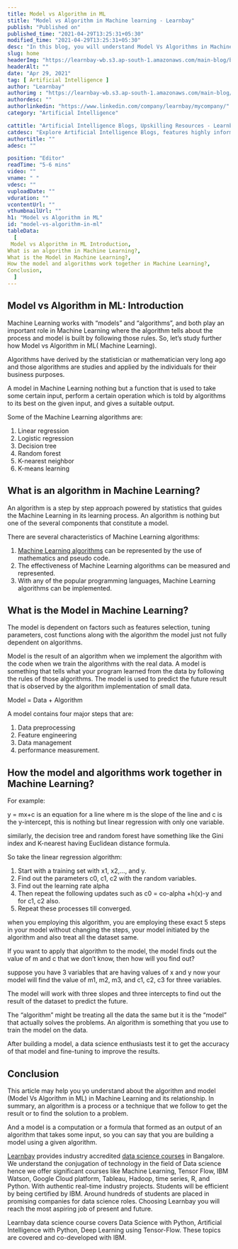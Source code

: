 ```yaml
---
title: Model vs Algorithm in ML
stitle: "Model vs Algorithm in Machine learning - Learnbay"
publish: "Published on"
published_time: "2021-04-29T13:25:31+05:30"
modified_time: "2021-04-29T13:25:31+05:30"
desc: "In this blog, you will understand Model Vs Algorithms in Machine Learning. Both play an important role in Machine learning."
slug: home
headerImg: "https://learnbay-wb.s3.ap-south-1.amazonaws.com/main-blog/blog/model.png"
headerAlt: ""
date: "Apr 29, 2021"
tag: [ Artificial Intelligence ]
author: "Learnbay"
authorimg : "https://learnbay-wb.s3.ap-south-1.amazonaws.com/main-blog/blog/learnbay-admin.webp"
authordesc: ""
authorlinkedin: "https://www.linkedin.com/company/learnbay/mycompany/"
category: "Artificial Intelligence"

cattitle: "Artificial Intelligence Blogs, Upskilling Resources - Learnbay Blogs"
catdesc: "Explore Artificial Intelligence Blogs, features highly informative and career upskilling blogs with related topics on Machine Learning, NLP, Etc. "
authortitle: ""
adesc: ""

position: "Editor"
readTime: "5-6 mins"
video: ""
vname: " "
vdesc: ""
vuploadDate: ""
vduration: ""
vcontentUrl: ""
vthumbnailUrl: ""
h1: "Model vs Algorithm in ML"
id: "model-vs-algorithm-in-ml"
tableData:
  [
 Model vs Algorithm in ML Introduction,
What is an algorithm in Machine Learning?,
What is the Model in Machine Learning?,
How the model and algorithms work together in Machine Learning?,
Conclusion,    
  ]
---
```






## Model vs Algorithm in ML: Introduction

Machine Learning works with “models” and “algorithms”, and both play an important role in Machine Learning where the algorithm tells about the process and model is built by following those rules. So, let’s study further how Model vs Algorithm in ML( Machine Learning).

Algorithms have derived by the statistician or mathematician very long ago and those algorithms are studies and applied by the individuals for their business purposes.

A model in Machine Learning nothing but a function that is used to take some certain input, perform a certain operation which is told by algorithms to its best on the given input, and gives a suitable output.

Some of the Machine Learning algorithms are:



1. Linear regression
2. Logistic regression
3. Decision tree
4. Random forest
5. K-nearest neighbor
6. K-means learning


## What is an algorithm in Machine Learning?

An algorithm is a step by step approach powered by statistics that guides the Machine Learning in its learning process. An algorithm is nothing but one of the several components that constitute a model.

There are several characteristics of Machine Learning algorithms:



1. <a href="https://en.wikipedia.org/wiki/Machine_learning" target="_blank" rel="nofollow">Machine Learning algorithms</a> can be represented by the use of mathematics and pseudo code.
2. The effectiveness of Machine Learning algorithms can be measured and represented.
3. With any of the popular programming languages, Machine Learning algorithms can be implemented.


## What is the Model in Machine Learning?

The model is dependent on factors such as features selection, tuning parameters, cost functions along with the algorithm the model just not fully dependent on algorithms.

Model is the result of an algorithm when we implement the algorithm with the code when we train the algorithms with the real data. A model is something that tells what your program learned from the data by following the rules of those algorithms. The model is used to predict the future result that is observed by the algorithm implementation of small data.

Model = Data + Algorithm 

A model contains four major steps that are:



1. Data preprocessing
2. Feature engineering
3. Data management
4. performance measurement.


## How the model and algorithms work together in Machine Learning?

For example:

y = mx+c is an equation for a line where m is the slope of the line and c is the y-intercept, this is nothing but linear regression with only one variable.

similarly, the decision tree and random forest have something like the Gini index and K-nearest having Euclidean distance formula.

So take the linear regression algorithm:



1. Start with a training set with x1, x2,…, and y.
2. Find out the parameters c0, c1, c2 with the random variables.
3. Find out the learning rate alpha
4. Then repeat the following updates such as c0 = co-alpha +h(x)-y and for c1, c2 also.
5. Repeat these processes till converged.

when you employing this algorithm, you are employing these exact 5 steps in your model without changing the steps, your model initiated by the algorithm and also treat all the dataset same.

If you want to apply that algorithm to the model, the model finds out the value of m and c that we don’t know, then how will you find out?

suppose you have 3 variables that are having values of x and y now your model will find the value of m1, m2, m3, and c1, c2, c3 for three variables.

The model will work with three slopes and three intercepts to find out the result of the dataset to predict the future.

The “algorithm” might be treating all the data the same but it is the “model” that actually solves the problems. An algorithm is something that you use to train the model on the data.

After building a model, a data science enthusiasts test it to get the accuracy of that model and fine-tuning to improve the results.


## Conclusion

This article may help you yo understand about the algorithm and model (Model Vs Algorithm in ML) in Machine Learning and its relationship. In summary, an algorithm is a process or a technique that we follow to get the result or to find the solution to a problem.

And a model is a computation or a formula that formed as an output of an algorithm that takes some input, so you can say that you are building a model using a given algorithm.

<a href="https://www.learnbay.co/data-science-course/" target="_blank">Learnbay</a> provides industry accredited <a href="https://www.learnbay.co/data-science-course/" target="_blank">data science courses</a> in Bangalore. We understand the conjugation of technology in the field of Data science hence we offer significant courses like Machine Learning, Tensor Flow, IBM Watson, Google Cloud platform, Tableau, Hadoop, time series, R, and Python. With authentic real-time industry projects. Students will be efficient by being certified by IBM. Around hundreds of students are placed in promising companies for data science roles. Choosing Learnbay you will reach the most aspiring job of present and future.

Learnbay data science course covers Data Science with Python, Artificial Intelligence with Python, Deep Learning using Tensor-Flow. These topics are covered and co-developed with IBM.